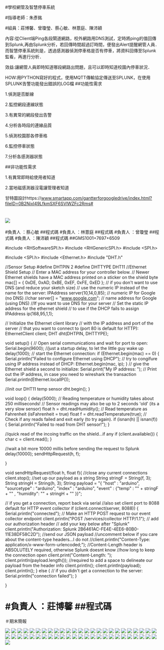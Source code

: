 #學校網管及智慧停車系統

#指導老師：朱彥銘

#組員：莊博馨、曾瓊瑩、蔡心敏、林薏庭、陳沛穎

內容:從Client端Ping各段閘道網路，校外網路用DNS測試，定時將ping的值回傳到Splunk,再由Splunk分析，若回傳時間超過訂時間，便發出Alert提醒網管人員．
而智慧停車系統則是，透過感測器偵測停車格是否有停車，將資料回傳至Splunk監看，再進行分析．

效益:讓網管人員即時知道哪段網路出問題，且可以即時知道校園內停車狀況．


HOW:用PYTHON寫好的程式，使用MQTT傳輸協定傳送至SPLUNK，在使用SPLUNK告警功能發出錯誤的LOG檔
##功能性需求

1.偵測是否斷線

2.監控網段連線狀態

3.有異常的網段發出告警

4.分析各時段的連線品質

5.偵測校園那各停車格

6.監控停車狀態

7.分析各感測器狀態

##非功能性需求

1.有異常即時給使用者知道

2.當地磁感測器沒電讓管理者知道


甘特圖設計https://www.smartapp.com/gantterforgoogledrive/index.html?fileID=0B2NixI49LfkmSXF6SVlWZFc2Rms#



![](01.PNG)
==============================================================================================================================
#負責人 ：蔡心敏
##程式碼
#負責人 ：林薏庭
##程式碼
#負責人 ：曾瓊瑩
##程式碼
#負責人 ：陳沛穎
##程式碼
##GMS1001+7697+6509

#include <RHSoftwareSPI.h>
#include <RHGenericSPI.h>
#include <SPI.h>

#include <SPI.h>
#include <Ethernet.h>
#include "DHT.h"

//Sensor Setup
#define DHTPIN 2 
#define DHTTYPE DHT11
//Ethernet Shield Setup
// Enter a MAC address for your controller below.
// Newer Ethernet shields have a MAC address printed on a sticker on the shield
byte mac[] = { 0xDE, 0xAD, 0xBE, 0xEF, 0xFE, 0xED };
// if you don't want to use DNS (and reduce your sketch size)
// use the numeric IP instead of the name for the server:
IPAddress server(10,14,0,85);  // numeric IP for Google (no DNS)
//char server[] = "www.google.com";    // name address for Google (using DNS)
//If you want to use DNS for your server
// Set the static IP address for the ethernet shield
// to use if the DHCP fails to assign
IPAddress ip(168,95,1,1);

// Initialize the Ethernet client library
// with the IP address and port of the server
// that you want to connect to (port 80 is default for HTTP):
EthernetClient client;
DHT dht(DHTPIN, DHTTYPE);

void setup() {
  // Open serial communications and wait for port to open:
  Serial.begin(9600);
  //just a startup delay, to let the little guy wake up
  delay(1000);
  // start the Ethernet connection:
  if (Ethernet.begin(mac) == 0) {
    Serial.println("Failed to configure Ethernet using DHCP");
    // try to congifure using IP address instead of DHCP:
    Ethernet.begin(mac, ip);
  }
  // give the Ethernet shield a second to initialize:
  Serial.print("My IP address: ");
  // Print out the IP address, in case you need to wireshark the transaction
  Serial.println(Ethernet.localIP());
  
  //init our DHT11 temp sensor
  dht.begin();
}

void loop()
{
  delay(5000);
  // Reading temperature or humidity takes about 250 milliseconds!
  // Sensor readings may also be up to 2 seconds 'old' (its a very slow sensor)
  float h = dht.readHumidity();
  // Read temperature as Fahrenheit (isFahrenheit = true)
  float f = dht.readTemperature(true);
  // Check if any reads failed and exit early (to try again).
  if (isnan(h) || isnan(f)) {
    Serial.println("Failed to read from DHT sensor!");
  }

  //quick read of the incoing traffic on the shield...if any
  if (client.available()) {
    char c = client.read();
  }

  //wait a bit more 10000 millis before sending the request to Splunk
  delay(10000);
  sendHttpRequest(h, f);
  


}

void sendHttpRequest(float h, float f){
  //close any current connections
  client.stop();
  //set up our payload as a string
  String stringF = String(f, 3);
  String stringH = String(h, 3);
  String payload = "{ \"host\" : \"arduino\", \"sourcetype\" : \"arduino\", \"index\" : \"arduino\", \"event\" :  {\"temp\" : \"" + stringF + "\" , \"humidity\": \"" + stringH + "\" }}";

  // if you get a connection, report back via serial
  //also set client port to 8088 default for HTTP event collector
  if (client.connect(server, 8088)) {
    Serial.println("connected");
    // Make an HTTP POST request to our event collector endpoint
    client.println("POST /services/collector HTTP/1.1");
    // add our authorization header
    // add your key below after "Splunk"
    client.println("Authorization: Splunk 2B6461AC-FE4E-4EE6-80B0-11E38DF58C2D");
    //send our JSON payload
    //uncomment below if you care about the content-type headers...I do not
    //client.println("Content-Type: application/x-www-form-urlencoded;");
    //Content-Length header is ABSOLUTELY required, otherwise Splunk doesnt know
    //how long to keep the connection open
    client.print("Content-Length: ");
    client.println(payload.length());
    //required to add a space to delineate our payload from the header info
    client.println();
    client.println(payload);
    client.println();
  }
  else {
    // if you didn't get a connection to the server:
    Serial.println("connection failed");
  }

}

#負責人 ：莊博馨
##程式碼
==============================================================================================================================
＃期末簡報

![](投影片01.jpg)
![](投影片02.jpg)
![](投影片03.jpg)
![](投影片04.jpg)
![](投影片05.jpg)
![](投影片06.jpg)
![](投影片07.jpg)
![](投影片08.jpg)
![](投影片09.jpg)
![](投影片10.jpg)
![](投影片11.jpg)
![](投影片12.jpg)
![](投影片13.jpg)
![](投影片14.jpg)
![](投影片15.jpg)
![](投影片16.jpg)
![](投影片17.jpg)
![](投影片18.jpg)
![](投影片19.jpg)
![](投影片20.jpg)
![](投影片21.jpg)
![](投影片22.jpg)
![](投影片23.jpg)
![](投影片24.jpg)
![](投影片25.jpg)
![](投影片26.jpg)
![](投影片27.jpg)
![](投影片28.jpg)
![](投影片29.jpg)
![](投影片30.jpg)
![](投影片31.jpg)
![](投影片32.jpg)
![](投影片33.jpg)
![](投影片34.jpg)
![](投影片35.jpg)
![](投影片36.jpg)
![](投影片37.jpg)
![](投影片38.jpg)
![](投影片39.jpg)
![](投影片40.jpg)
![](投影片41.jpg)
![](投影片42.jpg)
![](投影片43.jpg)
![](投影片44.jpg)
![](投影片45.jpg)
![](投影片46.jpg)
![](投影片47.jpg)
![](投影片48.jpg)
![](投影片49.jpg)
![](投影片50.jpg)
![](投影片51.jpg)



